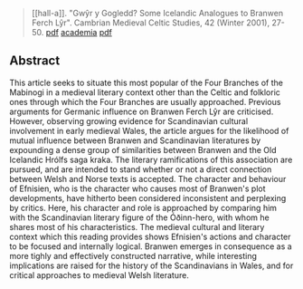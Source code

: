 > [[hall-a]]. "Gwŷr y Gogledd? Some Icelandic Analogues to Branwen Ferch Lŷr". Cambrian Medieval Celtic Studies, 42 (Winter 2001), 27-50. [pdf](https://www.alarichall.org.uk/branwen.pdf) [academia](https://www.academia.edu/821594/Gw%C5%B7r-y-Gogledd-Some-Icelandic-Analogues-to-Branwen-Ferch-L%C5%B7r) [pdf](a/a-hall2001.pdf)

## Abstract
This article seeks to situate this most popular of the Four Branches of the Mabinogi in a medieval literary context other than the Celtic and folkloric ones through which the Four Branches are usually approached. Previous arguments for Germanic influence on Branwen Ferch Lŷr are criticised. However, observing growing evidence for Scandinavian cultural involvement in early medieval Wales, the article argues for the likelihood of mutual influence between Branwen and Scandinavian literatures by expounding a dense group of similarities between Branwen and the Old Icelandic Hrólfs saga kraka. The literary ramifications of this association are pursued, and are intended to stand whether or not a direct connection between Welsh and Norse texts is accepted. The character and behaviour of Efnisien, who is the character who causes most of Branwen's plot developments, have hitherto been considered inconsistent and perplexing by critics. Here, his character and role is approached by comparing him with the Scandinavian literary figure of the Óðinn-hero, with whom he shares most of his characteristics. The medieval cultural and literary context which this reading provides shows Efnisien's actions and character to be focused and internally logical. Branwen emerges in consequence as a more tighly and effectively constructed narrative, while interesting implications are raised for the history of the Scandinavians in Wales, and for critical approaches to medieval Welsh literature.